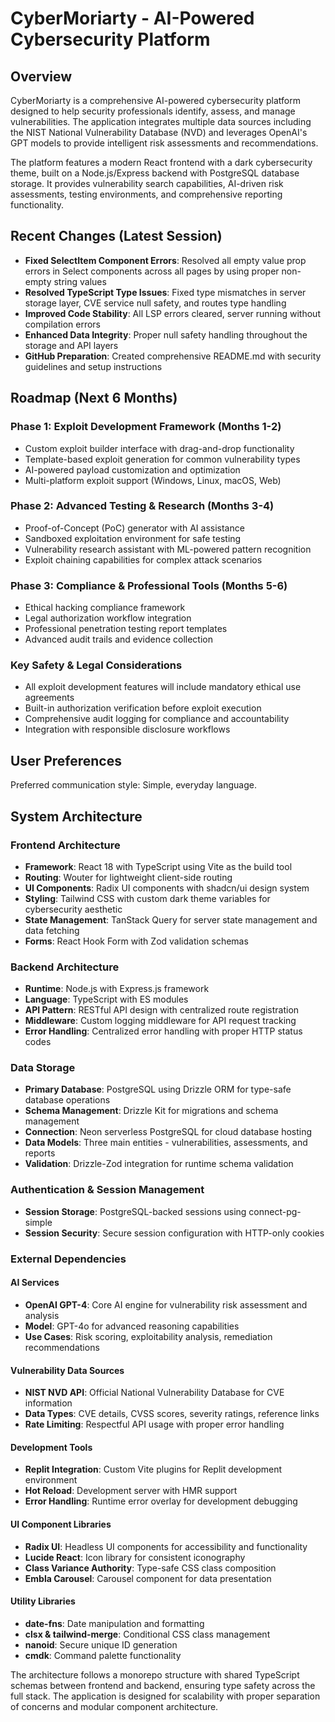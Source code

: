 # CyberMoriarty - AI-Powered Cybersecurity Platform

## Overview

CyberMoriarty is a comprehensive AI-powered cybersecurity platform designed to help security professionals identify, assess, and manage vulnerabilities. The application integrates multiple data sources including the NIST National Vulnerability Database (NVD) and leverages OpenAI's GPT models to provide intelligent risk assessments and recommendations.

The platform features a modern React frontend with a dark cybersecurity theme, built on a Node.js/Express backend with PostgreSQL database storage. It provides vulnerability search capabilities, AI-driven risk assessments, testing environments, and comprehensive reporting functionality.

## Recent Changes (Latest Session)

- **Fixed SelectItem Component Errors**: Resolved all empty value prop errors in Select components across all pages by using proper non-empty string values
- **Resolved TypeScript Type Issues**: Fixed type mismatches in server storage layer, CVE service null safety, and routes type handling
- **Improved Code Stability**: All LSP errors cleared, server running without compilation errors
- **Enhanced Data Integrity**: Proper null safety handling throughout the storage and API layers
- **GitHub Preparation**: Created comprehensive README.md with security guidelines and setup instructions

## Roadmap (Next 6 Months)

### Phase 1: Exploit Development Framework (Months 1-2)
- Custom exploit builder interface with drag-and-drop functionality
- Template-based exploit generation for common vulnerability types
- AI-powered payload customization and optimization
- Multi-platform exploit support (Windows, Linux, macOS, Web)

### Phase 2: Advanced Testing & Research (Months 3-4)
- Proof-of-Concept (PoC) generator with AI assistance
- Sandboxed exploitation environment for safe testing
- Vulnerability research assistant with ML-powered pattern recognition
- Exploit chaining capabilities for complex attack scenarios

### Phase 3: Compliance & Professional Tools (Months 5-6)
- Ethical hacking compliance framework
- Legal authorization workflow integration
- Professional penetration testing report templates
- Advanced audit trails and evidence collection

### Key Safety & Legal Considerations
- All exploit development features will include mandatory ethical use agreements
- Built-in authorization verification before exploit execution
- Comprehensive audit logging for compliance and accountability
- Integration with responsible disclosure workflows

## User Preferences

Preferred communication style: Simple, everyday language.

## System Architecture

### Frontend Architecture
- **Framework**: React 18 with TypeScript using Vite as the build tool
- **Routing**: Wouter for lightweight client-side routing
- **UI Components**: Radix UI components with shadcn/ui design system
- **Styling**: Tailwind CSS with custom dark theme variables for cybersecurity aesthetic
- **State Management**: TanStack Query for server state management and data fetching
- **Forms**: React Hook Form with Zod validation schemas

### Backend Architecture
- **Runtime**: Node.js with Express.js framework
- **Language**: TypeScript with ES modules
- **API Pattern**: RESTful API design with centralized route registration
- **Middleware**: Custom logging middleware for API request tracking
- **Error Handling**: Centralized error handling with proper HTTP status codes

### Data Storage
- **Primary Database**: PostgreSQL using Drizzle ORM for type-safe database operations
- **Schema Management**: Drizzle Kit for migrations and schema management
- **Connection**: Neon serverless PostgreSQL for cloud database hosting
- **Data Models**: Three main entities - vulnerabilities, assessments, and reports
- **Validation**: Drizzle-Zod integration for runtime schema validation

### Authentication & Session Management
- **Session Storage**: PostgreSQL-backed sessions using connect-pg-simple
- **Session Security**: Secure session configuration with HTTP-only cookies

### External Dependencies

#### AI Services
- **OpenAI GPT-4**: Core AI engine for vulnerability risk assessment and analysis
- **Model**: GPT-4o for advanced reasoning capabilities
- **Use Cases**: Risk scoring, exploitability analysis, remediation recommendations

#### Vulnerability Data Sources
- **NIST NVD API**: Official National Vulnerability Database for CVE information
- **Data Types**: CVE details, CVSS scores, severity ratings, reference links
- **Rate Limiting**: Respectful API usage with proper error handling

#### Development Tools
- **Replit Integration**: Custom Vite plugins for Replit development environment
- **Hot Reload**: Development server with HMR support
- **Error Handling**: Runtime error overlay for development debugging

#### UI Component Libraries
- **Radix UI**: Headless UI components for accessibility and functionality
- **Lucide React**: Icon library for consistent iconography
- **Class Variance Authority**: Type-safe CSS class composition
- **Embla Carousel**: Carousel component for data presentation

#### Utility Libraries
- **date-fns**: Date manipulation and formatting
- **clsx & tailwind-merge**: Conditional CSS class management
- **nanoid**: Secure unique ID generation
- **cmdk**: Command palette functionality

The architecture follows a monorepo structure with shared TypeScript schemas between frontend and backend, ensuring type safety across the full stack. The application is designed for scalability with proper separation of concerns and modular component architecture.